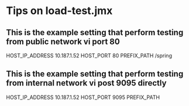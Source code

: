 # Tips on load-test.jmx

## This is the example setting that perform testing from public network vi port 80
HOST_IP_ADDRESS		10.187.1.52
HOST_PORT			80
PREFIX_PATH			/spring

## This is the example setting that perform testing from internal network vi post 9095 directly
HOST_IP_ADDRESS		10.187.1.52
HOST_PORT			9095
PREFIX_PATH			
